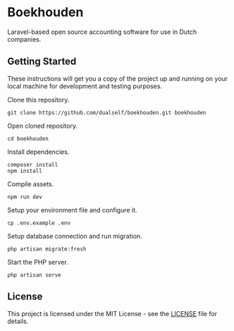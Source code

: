# Boekhouden

Laravel-based open source accounting software for use in Dutch companies.

## Getting Started

These instructions will get you a copy of the project up and running on your local machine for development and testing purposes.

Clone this repository.

```
git clone https://github.com/dualself/boekhouden.git boekhouden
```

Open cloned repository.

```
cd boekhouden
```

Install dependencies.

```
composer install
npm install
```

Compile assets.

```
npm run dev
```

Setup your environment file and configure it.

```
cp .env.example .env
```

Setup database connection and run migration.

```
php artisan migrate:fresh
```

Start the PHP server.

```
php artisan serve
```

## License

This project is licensed under the MIT License - see the [LICENSE](LICENSE) file for details.

